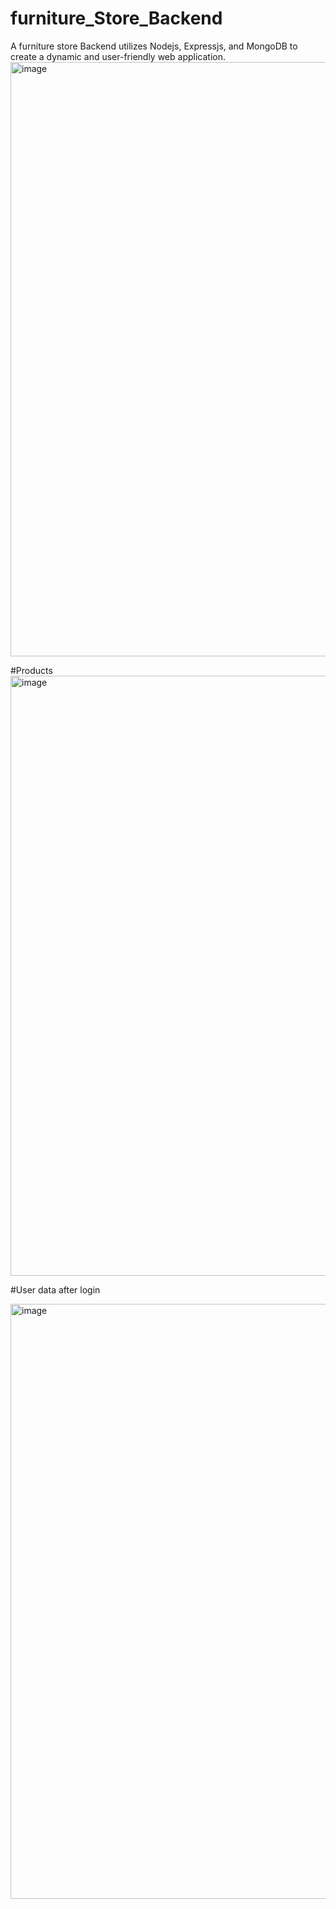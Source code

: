 # furniture_Store_Backend
A furniture store Backend utilizes Nodejs, Expressjs, and MongoDB to create a dynamic and user-friendly web application.
<img width="951" alt="image" src="https://github.com/MandeepRahar07/furniture_Store_Backend/assets/127789910/dccbcd0f-3d78-46d0-a5ac-1d5f343a2285">

#Products 
<img width="960" alt="image" src="https://github.com/MandeepRahar07/furniture_Store_Backend/assets/127789910/ce09f870-76b1-49c8-b48d-1bee2d4067e8">

#User data after login

<img width="952" alt="image" src="https://github.com/MandeepRahar07/furniture_Store_Backend/assets/127789910/f628fab9-71c9-49ef-8321-b71c49f71109">
